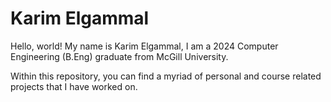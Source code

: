# Karim Elgammal 
Hello, world! My name is Karim Elgammal, I am a 2024 Computer Engineering (B.Eng) graduate from McGill University.

Within this repository, you can find a myriad of personal and course related projects that I have worked on. 

